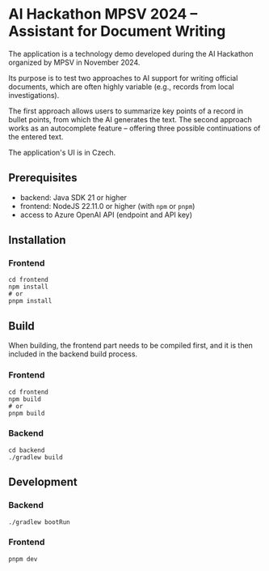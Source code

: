 # AI Hackathon MPSV 2024 – Assistant for Document Writing

The application is a technology demo developed during the AI Hackathon organized by MPSV in November 2024.

Its purpose is to test two approaches to AI support for writing official documents, which are often highly variable (e.g., records from local investigations).

The first approach allows users to summarize key points of a record in bullet points, from which the AI generates the text.
The second approach works as an autocomplete feature – offering three possible continuations of the entered text.

The application's UI is in Czech.

## Prerequisites
* backend: Java SDK 21 or higher
* frontend: NodeJS 22.11.0 or higher (with `npm` or `pnpm`)
* access to Azure OpenAI API (endpoint and API key)

## Installation

### Frontend
```shell
cd frontend
npm install
# or
pnpm install
```

## Build
When building, the frontend part needs to be compiled first, and it is then included in the backend build process.

### Frontend

```shell
cd frontend
npm build
# or
pnpm build
```

### Backend

```shell
cd backend
./gradlew build
```

## Development

### Backend
```shell
./gradlew bootRun
```

### Frontend
```shell
pnpm dev 
```
